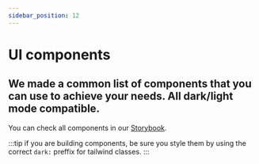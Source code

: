 ```yaml
---
sidebar_position: 12
---
```


# UI components

<h2>We made a common list of components that you can use to achieve your needs. All dark/light mode compatible.</h2>

You can check all components in our [Storybook](https://ui-kit.blue-panda.dev/?path=/docs/example-introduction--docs).

:::tip
if you are building components, be sure you style them by using the correct `dark:` preffix for tailwind classes.
:::